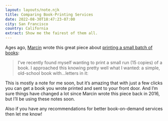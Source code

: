 ```yaml
---
layout: layouts/note.njk
title: Comparing Book-Printing Services
date: 2022-08-30T18:47:23-07:00
city: San Francisco
country: California
extract: Show me the fairest of them all.
---
```


Ages ago, [Marcin](https://aresluna.org/) wrote this great piece about [printing a small batch of books](https://mwichary.medium.com/my-experiences-printing-a-small-batch-of-books-c04141b63dfe):

> I’ve recently found myself wanting to print a small run (15 copies) of a book. I approached this knowing pretty well what I wanted: a simple, old-school book with…letters in it:

This is mostly a note for me soon, but it’s amazing that with just a few clicks you can get a book you wrote printed and sent to your front door. And I’m sure things have changed a lot since Marcin wrote this piece back in 2016, but I’ll be using these notes soon.

Also if you have any recommendations for better book-on-demand services then let me know!

